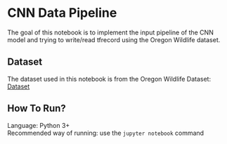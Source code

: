 # CNN Data Pipeline

The goal of this notebook is to implement the input pipeline of the CNN model and trying to write/read tfrecord using the Oregon Wildlife dataset.

## Dataset

The dataset used in this notebook is from the Oregon Wildlife Dataset: [Dataset](https://www.kaggle.com/datasets/virtualdvid/oregon-wildlife)

## How To Run?
Language: Python 3+  
Recommended way of running: use the `jupyter notebook` command
